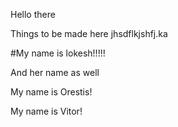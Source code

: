 Hello there

Things to be made here
jhsdflkjshfj.ka

#My name is lokesh!!!!!

And her name as well

My name is Orestis!


My name is Vitor!